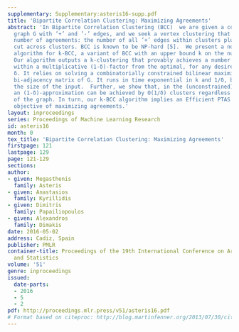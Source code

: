 ```yaml
---
supplementary: Supplementary:asteris16-supp.pdf
title: 'Bipartite Correlation Clustering: Maximizing Agreements'
abstract: 'In Bipartite Correlation Clustering (BCC)  we are given a complete bipartite
  graph G with ’+’ and ’-’ edges, and we seek a vertex clustering that maximizes the
  number of agreements: the number of all ’+’ edges within clusters plus all ’-’ edges
  cut across clusters. BCC is known to be NP-hard [5].  We present a novel approximation
  algorithm for k-BCC, a variant of BCC with an upper bound k on the number of clusters.
  Our algorithm outputs a k-clustering that provably achieves a number of agreements
  within a multiplicative (1-δ)-factor from the optimal, for any desired accuracy
  δ. It relies on solving a combinatorially constrained bilinear maximization on the
  bi-adjacency matrix of G. It runs in time exponential in k and 1/δ, but linear in
  the size of the input.  Further, we show that, in the (unconstrained) BCC setting,
  an (1-δ)-approximation can be achieved by O(1/δ) clusters regardless of the size
  of the graph. In turn, our k-BCC algorithm implies an Efficient PTAS for the BCC
  objective of maximizing agreements.'
layout: inproceedings
series: Proceedings of Machine Learning Research
id: asteris16
month: 0
tex_title: 'Bipartite Correlation Clustering: Maximizing Agreements'
firstpage: 121
lastpage: 129
page: 121-129
sections: 
author:
- given: Megasthenis
  family: Asteris
- given: Anastasios
  family: Kyrillidis
- given: Dimitris
  family: Papailiopoulos
- given: Alexandros
  family: Dimakis
date: 2016-05-02
address: Cadiz, Spain
publisher: PMLR
container-title: Proceedings of the 19th International Conference on Artificial Intelligence
  and Statistics
volume: '51'
genre: inproceedings
issued:
  date-parts:
  - 2016
  - 5
  - 2
pdf: http://proceedings.mlr.press/v51/asteris16.pdf
# Format based on citeproc: http://blog.martinfenner.org/2013/07/30/citeproc-yaml-for-bibliographies/
---
```

